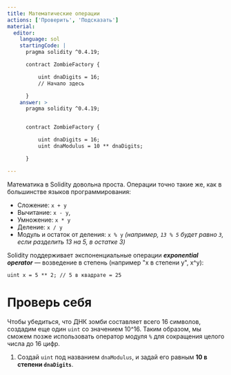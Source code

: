 ```yaml
---
title: Математические операции
actions: ['Проверить', 'Подсказать']
material:
  editor:
    language: sol
    startingCode: |
      pragma solidity ^0.4.19;

      contract ZombieFactory {

          uint dnaDigits = 16;
          // Начало здесь

      }
    answer: >
      pragma solidity ^0.4.19;


      contract ZombieFactory {

          uint dnaDigits = 16;
          uint dnaModulus = 10 ** dnaDigits;

      }

---
```


Математика в Solidity довольна проста. Операции точно такие же, как в большинстве языков программирования:

* Сложение: `x + y`
* Вычитание: `x - y`,
* Умножение: `x * y`
* Деление: `x / y`
* Модуль и остаток от деления: `x % y` _(например, `13 % 5` будет равно `3`, если разделить 13 на 5, в остатке 3)_

Solidity поддерживает экспоненциальные операции **_exponential operator_** — возведение в степень (например "x в степени y", x^y):

```
uint x = 5 ** 2; // 5 в квадрате = 25
```

# Проверь себя

Чтобы убедиться, что ДНК зомби составляет всего 16 символов, создадим еще один `uint` со значением 10^16. Таким образом, мы сможем позже использовать оператор модуля `%` для сокращения целого числа до 16 цифр.

1. Создай `uint` под названием `dnaModulus`, и задай его равным **10 в степени `dnaDigits`**.
